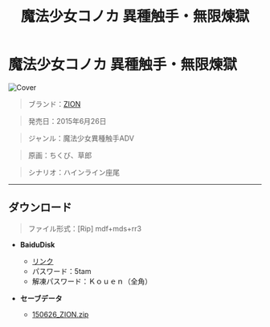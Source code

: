 ﻿---
layout: mypost
title: 魔法少女コノカ 異種触手・無限煉獄
categories: [ZION]
---

# 魔法少女コノカ 異種触手・無限煉獄

![Cover](150626_ZION.jpg)

> ブランド：<a href="http://zion.product.co.jp/" target="_blank">ZION</a>

> 発売日：2015年6月26日

> ジャンル：魔法少女異種触手ADV

> 原画：ちくび、草郎

> シナリオ：ハインライン座尾

---
## ダウンロード
> ファイル形式：[Rip] mdf+mds+rr3

  - **BaiduDisk**

    - [リンク](https://pan.baidu.com/s/1UD6uypm-IGtE_DpbNjMV5A)
    - パスワード：5tam
    - 解凍パスワード：Ｋｏｕｅｎ（全角）
  - **セーブデータ**

    - [150626_ZION.zip](150626_ZION.zip)
